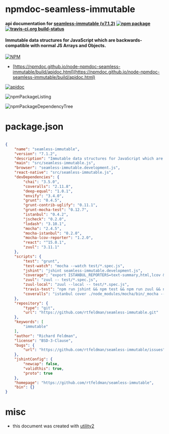 # npmdoc-seamless-immutable

#### api documentation for  [seamless-immutable (v7.1.2)](https://github.com/rtfeldman/seamless-immutable)  [![npm package](https://img.shields.io/npm/v/npmdoc-seamless-immutable.svg?style=flat-square)](https://www.npmjs.org/package/npmdoc-seamless-immutable) [![travis-ci.org build-status](https://api.travis-ci.org/npmdoc/node-npmdoc-seamless-immutable.svg)](https://travis-ci.org/npmdoc/node-npmdoc-seamless-immutable)

#### Immutable data structures for JavaScript which are backwards-compatible with normal JS Arrays and Objects.

[![NPM](https://nodei.co/npm/seamless-immutable.png?downloads=true&downloadRank=true&stars=true)](https://www.npmjs.com/package/seamless-immutable)

- [https://npmdoc.github.io/node-npmdoc-seamless-immutable/build/apidoc.html](https://npmdoc.github.io/node-npmdoc-seamless-immutable/build/apidoc.html)

[![apidoc](https://npmdoc.github.io/node-npmdoc-seamless-immutable/build/screenCapture.buildCi.browser.%252Ftmp%252Fbuild%252Fapidoc.html.png)](https://npmdoc.github.io/node-npmdoc-seamless-immutable/build/apidoc.html)

![npmPackageListing](https://npmdoc.github.io/node-npmdoc-seamless-immutable/build/screenCapture.npmPackageListing.svg)

![npmPackageDependencyTree](https://npmdoc.github.io/node-npmdoc-seamless-immutable/build/screenCapture.npmPackageDependencyTree.svg)



# package.json

```json

{
    "name": "seamless-immutable",
    "version": "7.1.2",
    "description": "Immutable data structures for JavaScript which are backwards-compatible with normal JS Arrays and Objects.",
    "main": "src/seamless-immutable.js",
    "browser": "seamless-immutable.development.js",
    "react-native": "src/seamless-immutable.js",
    "devDependencies": {
        "chai": "3.5.0",
        "coveralls": "2.11.8",
        "deep-equal": "1.0.1",
        "envify": "3.4.0",
        "grunt": "0.4.5",
        "grunt-contrib-uglify": "0.11.1",
        "grunt-mocha-test": "0.12.7",
        "istanbul": "0.4.2",
        "jscheck": "0.2.0",
        "lodash": "3.10.1",
        "mocha": "2.4.5",
        "mocha-istanbul": "0.2.0",
        "mocha-lcov-reporter": "1.2.0",
        "react": "^15.0.1",
        "zuul": "3.11.1"
    },
    "scripts": {
        "test": "grunt",
        "test-watch": "mocha --watch test/*.spec.js",
        "jshint": "jshint seamless-immutable.development.js",
        "coverage": "export ISTANBUL_REPORTERS=text-summary,html,lcov && rm -rf tmp/ && rm -rf html-report/ && istanbul instrument test/ -o tmp/ && mocha --reporter mocha-istanbul tmp/*.spec.js && echo Open html-report/index.html to view results as HTML.",
        "zuul": "zuul -- test/*.spec.js",
        "zuul-local": "zuul --local -- test/*.spec.js",
        "travis-test": "npm run jshint && npm test && npm run zuul && npm run coveralls",
        "coveralls": "istanbul cover ./node_modules/mocha/bin/_mocha --report lcovonly -- -R spec && cat ./coverage/lcov.info | ./node_modules/coveralls/bin/coveralls.js && rm -rf ./coverage"
    },
    "repository": {
        "type": "git",
        "url": "https://github.com/rtfeldman/seamless-immutable.git"
    },
    "keywords": [
        "immutable"
    ],
    "author": "Richard Feldman",
    "license": "BSD-3-Clause",
    "bugs": {
        "url": "https://github.com/rtfeldman/seamless-immutable/issues"
    },
    "jshintConfig": {
        "newcap": false,
        "validthis": true,
        "proto": true
    },
    "homepage": "https://github.com/rtfeldman/seamless-immutable",
    "bin": {}
}
```



# misc
- this document was created with [utility2](https://github.com/kaizhu256/node-utility2)
